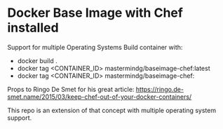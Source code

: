 # Docker Base Image with Chef installed

Support for multiple Operating Systems
Build container with:
* docker build .
* docker tag <CONTAINER_ID> mastermindg/baseimage-chef:latest
* docker tag <CONTAINER_ID> mastermindg/baseimage-chef:<version>

Props to Ringo De Smet for his great article:
https://ringo.de-smet.name/2015/03/keep-chef-out-of-your-docker-containers/

This repo is an extension of that concept with multiple operating system support.
